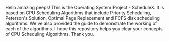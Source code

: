 Hello amazing peeps! This is the Operating System Project - ScheduleX. It is based on CPU Scheduling Algorithms that include Priority Scheduling, Peterson's Solution, Optimal Page Replacement and FCFS disk scheduling algorithms. We've also provided the guide to demonstrate the working of each of the algorithms. I hope this repository helps you clear your concepts of CPU Scheduling Algorithms. Thank you.
